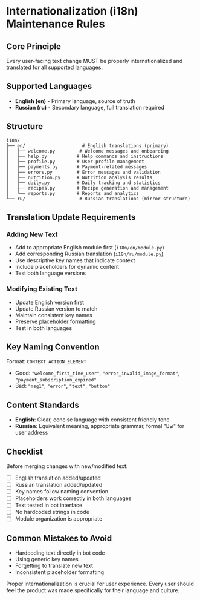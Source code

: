 # Internationalization (i18n) Maintenance Rules

## Core Principle
Every user-facing text change MUST be properly internationalized and translated for all supported languages.

## Supported Languages
- **English (en)** - Primary language, source of truth
- **Russian (ru)** - Secondary language, full translation required

## Structure
```
i18n/
├── en/                     # English translations (primary)
│   ├── welcome.py         # Welcome messages and onboarding
│   ├── help.py           # Help commands and instructions
│   ├── profile.py        # User profile management
│   ├── payments.py       # Payment-related messages
│   ├── errors.py         # Error messages and validation
│   ├── nutrition.py      # Nutrition analysis results
│   ├── daily.py          # Daily tracking and statistics
│   ├── recipes.py        # Recipe generation and management
│   └── reports.py        # Reports and analytics
└── ru/                    # Russian translations (mirror structure)
```

## Translation Update Requirements

### Adding New Text
- Add to appropriate English module first (`i18n/en/module.py`)
- Add corresponding Russian translation (`i18n/ru/module.py`)
- Use descriptive key names that indicate context
- Include placeholders for dynamic content
- Test both language versions

### Modifying Existing Text
- Update English version first
- Update Russian version to match
- Maintain consistent key names
- Preserve placeholder formatting
- Test in both languages

## Key Naming Convention
Format: `CONTEXT_ACTION_ELEMENT`
- Good: `"welcome_first_time_user"`, `"error_invalid_image_format"`, `"payment_subscription_expired"`
- Bad: `"msg1"`, `"error"`, `"text"`, `"button"`

## Content Standards
- **English**: Clear, concise language with consistent friendly tone
- **Russian**: Equivalent meaning, appropriate grammar, formal "Вы" for user address

## Checklist
Before merging changes with new/modified text:
- [ ] English translation added/updated
- [ ] Russian translation added/updated
- [ ] Key names follow naming convention
- [ ] Placeholders work correctly in both languages
- [ ] Text tested in bot interface
- [ ] No hardcoded strings in code
- [ ] Module organization is appropriate

## Common Mistakes to Avoid
- Hardcoding text directly in bot code
- Using generic key names
- Forgetting to translate new text
- Inconsistent placeholder formatting

Proper internationalization is crucial for user experience. Every user should feel the product was made specifically for their language and culture.